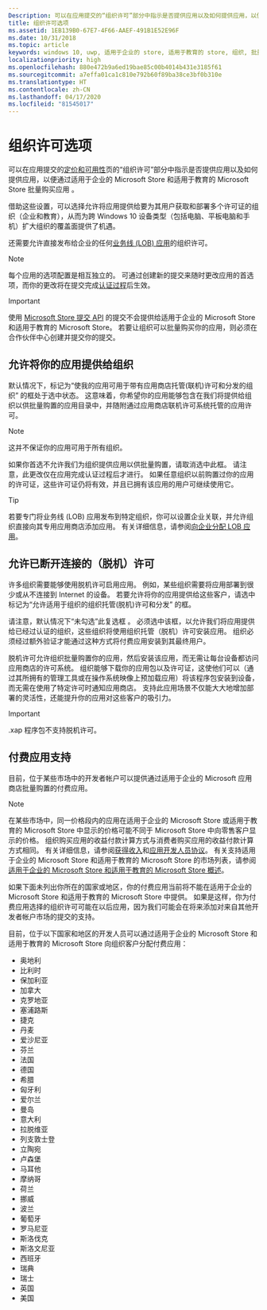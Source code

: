 ```yaml
---
Description: 可以在应用提交的“组织许可”部分中指示是否提供应用以及如何提供应用，以便通过适用于企业的 Microsoft Store 和适用于教育的 Microsoft Store 批量购买应用。
title: 组织许可选项
ms.assetid: 1EB139B0-67E7-4F66-AAEF-491B1E52E96F
ms.date: 10/31/2018
ms.topic: article
keywords: windows 10, uwp, 适用于企业的 store, 适用于教育的 store, 组织, 批量许可, 企业, 教育 store, 企业 store, 批量购买, 批量
localizationpriority: high
ms.openlocfilehash: 880e472b9a6ed19bae85c00b4014b431e3185f61
ms.sourcegitcommit: a7effa01ca1c810e792b60f89ba38ce3bf0b310e
ms.translationtype: HT
ms.contentlocale: zh-CN
ms.lasthandoff: 04/17/2020
ms.locfileid: "81545017"
---
```

# <a name="organizational-licensing-options"></a>组织许可选项


可以在应用提交的[定价和可用性](set-app-pricing-and-availability.md#organizational-licensing)页的“组织许可”部分中指示是否提供应用以及如何提供应用，以便通过适用于企业的 Microsoft Store 和适用于教育的 Microsoft Store 批量购买应用  。

借助这些设置，可以选择允许将应用提供给要为其用户获取和部署多个许可证的组织（企业和教育），从而为跨 Windows 10 设备类型（包括电脑、平板电脑和手机）扩大组织的覆盖面提供了机遇。

还需要允许直接发布给企业的任何[业务线 (LOB) 应用](distribute-lob-apps-to-enterprises.md)的组织许可。

> [!NOTE]
> 每个应用的选项配置是相互独立的。 可通过创建新的提交来随时更改应用的首选项，而你的更改将在提交完成[认证过程](the-app-certification-process.md)后生效。

> [!IMPORTANT]
> 使用 [Microsoft Store 提交 API](../monetize/create-and-manage-submissions-using-windows-store-services.md) 的提交不会提供给适用于企业的 Microsoft Store 和适用于教育的 Microsoft Store。 若要让组织可以批量购买你的应用，则必须在合作伙伴中心创建并提交你的提交。


## <a name="allowing-your-app-to-be-offered-to-organizations"></a>允许将你的应用提供给组织

默认情况下，标记为“使我的应用可用于带有应用商店托管(联机)许可和分发的组织”  的框处于选中状态。 这意味着，你希望你的应用能够包含在我们将提供给组织以供批量购置的应用目录中，并随附通过应用商店联机许可系统托管的应用许可。

> [!NOTE]
> 这并不保证你的应用可用于所有组织。

如果你首选不允许我们为组织提供应用以供批量购置，请取消选中此框。 请注意，此更改仅在应用完成认证过程后才进行。 如果任意组织以前购置过你的应用的许可证，这些许可证仍将有效，并且已拥有该应用的用户可继续使用它。

> [!TIP]
> 若要专门将业务线 (LOB) 应用发布到特定组织，你可以设置企业关联，并允许组织直接向其专用应用商店添加应用。 有关详细信息，请参阅[向企业分配 LOB 应用](distribute-lob-apps-to-enterprises.md)。


## <a name="allowing-disconnected-offline-licensing"></a>允许已断开连接的（脱机）许可

许多组织需要能够使用脱机许可启用应用。 例如，某些组织需要将应用部署到很少或从不连接到 Internet 的设备。 若要允许将你的应用提供给这些客户，请选中标记为“允许适用于组织的组织托管(脱机)许可和分发”  的框。

请注意，默认情况下“未勾选”此复选框  。 必须选中该框，以允许我们将应用提供给已经过认证的组织，这些组织将使用组织托管（脱机）许可安装应用。 组织必须经过额外验证才能通过这种方式将付费应用安装到其最终用户。

脱机许可允许组织批量购置你的应用，然后安装该应用，而无需让每台设备都访问应用商店的许可系统。 组织能够下载你的应用包以及许可证，这使他们可以（通过其所拥有的管理工具或在操作系统映像上预加载应用）将该程序包安装到设备，而无需在使用了特定许可时通知应用商店。 支持此应用场景不仅能大大地增加部署的灵活性，还能提升你的应用对这些客户的吸引力。

> [!IMPORTANT]
> .xap 程序包不支持脱机许可。

 
## <a name="paid-app-support"></a>付费应用支持

目前，位于某些市场中的开发者帐户可以提供通过适用于企业的 Microsoft 应用商店批量购置的付费应用。 

> [!NOTE]
> 在某些市场中，同一价格段内的应用在适用于企业的 Microsoft Store 或适用于教育的 Microsoft Store 中显示的价格可能不同于 Microsoft Store 中向零售客户显示的价格。 组织购买应用的收益付款计算方式与消费者购买应用的收益付款计算方式相同。 有关详细信息，请参阅[获得收入](getting-paid-apps.md)和[应用开发人员协议](https://docs.microsoft.com/legal/windows/agreements/app-developer-agreement)。 有关支持适用于企业的 Microsoft Store 和适用于教育的 Microsoft Store 的市场列表，请参阅[适用于企业的 Microsoft Store 和适用于教育的 Microsoft Store 概述](https://docs.microsoft.com/windows/manage/windows-store-for-business-overview#supported-markets)。

如果下面未列出你所在的国家或地区，你的付费应用当前将不能在适用于企业的 Microsoft Store 和适用于教育的 Microsoft Store 中提供。 如果是这样，你为付费应用选择的组织许可可能在以后应用，因为我们可能会在将来添加对来自其他开发者帐户市场的提交的支持。

目前，位于以下国家和地区的开发人员可以通过适用于企业的 Microsoft Store 和适用于教育的 Microsoft Store 向组织客户分配付费应用：

- 奥地利
- 比利时
- 保加利亚
- 加拿大
- 克罗地亚
- 塞浦路斯
- 捷克
- 丹麦
- 爱沙尼亚
- 芬兰
- 法国
- 德国
- 希腊
- 匈牙利
- 爱尔兰
- 曼岛
- 意大利
- 拉脱维亚
- 列支敦士登
- 立陶宛
- 卢森堡
- 马耳他
- 摩纳哥
- 荷兰
- 挪威
- 波兰
- 葡萄牙
- 罗马尼亚
- 斯洛伐克
- 斯洛文尼亚
- 西班牙
- 瑞典
- 瑞士
- 英国
- 美国
